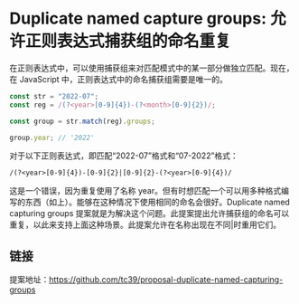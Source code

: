 # Duplicate named capture groups: 允许正则表达式捕获组的命名重复

在正则表达式中，可以使用捕获组来对匹配模式中的某一部分做独立匹配。现在，在 JavaScript 中，正则表达式中的命名捕获组需要是唯一的。

```ts
const str = "2022-07";
const reg = /(?<year>[0-9]{4})-(?<month>[0-9]{2})/;

const group = str.match(reg).groups;

group.year; // '2022'
```

对于以下正则表达式，即匹配“2022-07”格式和“07-2022”格式：

`/(?<year>[0-9]{4})-[0-9]{2}|[0-9]{2}-(?<year>[0-9]{4})/`

这是一个错误，因为重复使用了名称 year。但有时想匹配一个可以用多种格式编写的东西（如上）。能够在这种情况下使用相同的命名会很好。Duplicate named capturing groups 提案就是为解决这个问题。此提案提出允许捕获组的命名可以重复，以此来支持上面这种场景。此提案允许在名称出现在不同|时重用它们。

## 链接

提案地址：https://github.com/tc39/proposal-duplicate-named-capturing-groups
